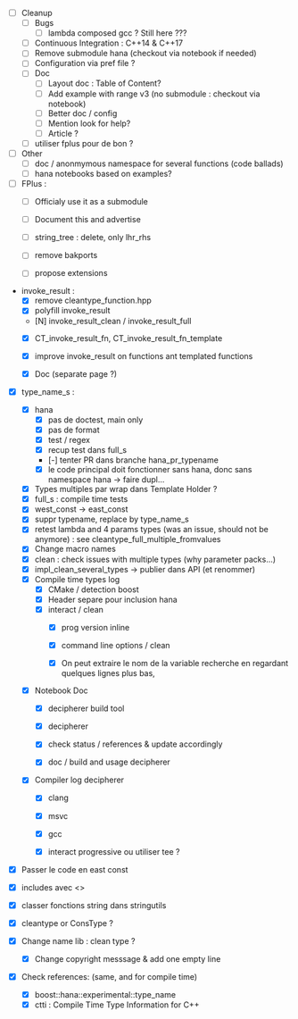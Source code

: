 * [ ] Cleanup
    * [ ] Bugs
        * [ ] lambda composed gcc ? Still here ???
    * [ ] Continuous Integration : C++14 & C++17
    * [ ] Remove submodule hana (checkout via notebook if needed)
    * [ ] Configuration via pref file ?
    * [ ] Doc
        * [ ] Layout doc : Table of Content?
        * [ ] Add example with range v3 (no submodule : checkout via notebook)
        * [ ] Better doc / config
        * [ ] Mention look for help?
        * [ ] Article ?
    * [ ] utiliser fplus pour de bon ?

* [ ] Other
    * [ ] doc / anonmymous namespace for several functions (code ballads)
    * [ ] hana notebooks based on examples?

* [ ] FPlus :
    * [ ] Officialy use it as a submodule
    * [ ] Document this and advertise
    * [ ] string_tree : delete, only lhr_rhs
    * [ ] remove bakports
    * [ ] propose extensions


* invoke_result :
    * [X] remove cleantype_function.hpp
    * [X] polyfill invoke_result
    * [N] invoke_result_clean / invoke_result_full
    * [X] CT_invoke_result_fn, CT_invoke_result_fn_template
    * [X] improve invoke_result on functions ant templated functions
    * [X] Doc (separate page ?)


* [X]  type_name_s :
    * [X] hana
        * [X] pas de doctest, main only
        * [X] pas de format
        * [X] test / regex
        * [X] recup test dans full_s
        * [-] tenter PR dans branche hana_pr_typename
        * [X] le code principal doit fonctionner sans hana, donc sans namespace hana
                -> faire dupl...
    * [X] Types multiples par wrap dans Template Holder ?
    * [X] full_s : compile time tests
    * [X] west_const -> east_const
    * [X] suppr typename, replace by type_name_s
    * [X] retest lambda and 4 params types (was an issue, should not be anymore) : see cleantype_full_multiple_fromvalues
    * [X] Change macro names
    * [X] clean : check issues with multiple types (why parameter packs...)
    * [X] impl_clean_several_types -> publier dans API (et renommer)
    * [X] Compile time types log
        * [X] CMake / detection boost
        * [X] Header separe pour inclusion hana
        * [X] interact / clean
            * [X] prog version inline
            * [X] command line options / clean
            * [X] On peut extraire le nom de la variable recherche en regardant quelques lignes plus bas,


    * [X] Notebook Doc
        * [X] decipherer build tool
        * [X] decipherer
        * [X] check status / references & update accordingly
        * [X] doc / build and usage decipherer



    * [X] Compiler log decipherer
        * [X] clang
        * [X] msvc
        * [X] gcc
        * [X] interact progressive ou utiliser tee ?


* [X] Passer le code en east const
* [X] includes avec <>
* [X] classer fonctions string dans stringutils
* [X] cleantype or ConsType ?

* [X] Change name lib : clean type ?
    * [X] Change copyright messsage & add one empty line


* [X] Check references: (same, and for compile time)
    * [X] boost::hana::experimental::type_name
    * [X] ctti : Compile Time Type Information for C++
